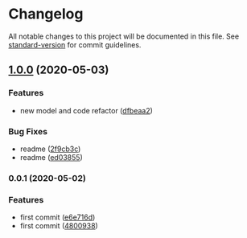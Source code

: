 # Changelog

All notable changes to this project will be documented in this file. See [standard-version](https://github.com/conventional-changelog/standard-version) for commit guidelines.

## [1.0.0](https://github.com/w4rlock/npm-arg-parser/compare/0.0.1...1.0.0) (2020-05-03)


### Features

* new model and code refactor ([dfbeaa2](https://github.com/w4rlock/npm-arg-parser/commit/dfbeaa275822f56a4c5b647ae3278baa410309e6))


### Bug Fixes

* readme ([2f9cb3c](https://github.com/w4rlock/npm-arg-parser/commit/2f9cb3c93d27ac36b6cb03b83b81d73687a9426b))
* readme ([ed03855](https://github.com/w4rlock/npm-arg-parser/commit/ed038557eb85ee19792997ecf0b492b8d546bc58))

### 0.0.1 (2020-05-02)


### Features

* first commit ([e6e716d](https://github.com/w4rlock/npm-arg-parser/commit/e6e716dd1c781d2eeb64fe668f45085566a53094))
* first commit ([4800938](https://github.com/w4rlock/npm-arg-parser/commit/480093843295f4019feef7381b7285dc901f807f))
